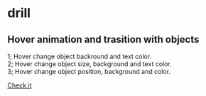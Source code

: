 # drill
## Hover animation and trasition with objects

1; Hover change object backround and text color. <br>
2; Hover change object size, background and text color.<br>
3; Hover change object position, background and color.  <br>

[Check it](https://szobonyatomi.github.io/drill/)
